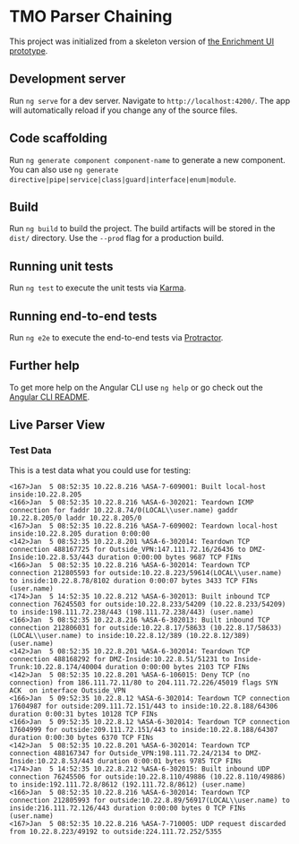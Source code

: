 # TMO Parser Chaining

This project was initialized from a skeleton version of [the Enrichment UI prototype](https://github.com/hortonworks/hcp-enrichment_private).

## Development server

Run `ng serve` for a dev server. Navigate to `http://localhost:4200/`. The app will automatically reload if you change any of the source files.

## Code scaffolding

Run `ng generate component component-name` to generate a new component. You can also use `ng generate directive|pipe|service|class|guard|interface|enum|module`.

## Build

Run `ng build` to build the project. The build artifacts will be stored in the `dist/` directory. Use the `--prod` flag for a production build.

## Running unit tests

Run `ng test` to execute the unit tests via [Karma](https://karma-runner.github.io).

## Running end-to-end tests

Run `ng e2e` to execute the end-to-end tests via [Protractor](http://www.protractortest.org/).

## Further help

To get more help on the Angular CLI use `ng help` or go check out the [Angular CLI README](https://github.com/angular/angular-cli/blob/master/README.md).


## Live Parser View
### Test Data
This is a test data what you could use for testing:
```
<167>Jan  5 08:52:35 10.22.8.216 %ASA-7-609001: Built local-host inside:10.22.8.205
<166>Jan  5 08:52:35 10.22.8.216 %ASA-6-302021: Teardown ICMP connection for faddr 10.22.8.74/0(LOCAL\\user.name) gaddr 10.22.8.205/0 laddr 10.22.8.205/0
<167>Jan  5 08:52:35 10.22.8.216 %ASA-7-609002: Teardown local-host inside:10.22.8.205 duration 0:00:00
<142>Jan  5 08:52:35 10.22.8.201 %ASA-6-302014: Teardown TCP connection 488167725 for Outside_VPN:147.111.72.16/26436 to DMZ-Inside:10.22.8.53/443 duration 0:00:00 bytes 9687 TCP FINs
<166>Jan  5 08:52:35 10.22.8.216 %ASA-6-302014: Teardown TCP connection 212805593 for outside:10.22.8.223/59614(LOCAL\\user.name) to inside:10.22.8.78/8102 duration 0:00:07 bytes 3433 TCP FINs (user.name)
<174>Jan  5 14:52:35 10.22.8.212 %ASA-6-302013: Built inbound TCP connection 76245503 for outside:10.22.8.233/54209 (10.22.8.233/54209) to inside:198.111.72.238/443 (198.111.72.238/443) (user.name)
<166>Jan  5 08:52:35 10.22.8.216 %ASA-6-302013: Built inbound TCP connection 212806031 for outside:10.22.8.17/58633 (10.22.8.17/58633)(LOCAL\\user.name) to inside:10.22.8.12/389 (10.22.8.12/389) (user.name)
<142>Jan  5 08:52:35 10.22.8.201 %ASA-6-302014: Teardown TCP connection 488168292 for DMZ-Inside:10.22.8.51/51231 to Inside-Trunk:10.22.8.174/40004 duration 0:00:00 bytes 2103 TCP FINs
<142>Jan  5 08:52:35 10.22.8.201 %ASA-6-106015: Deny TCP (no connection) from 186.111.72.11/80 to 204.111.72.226/45019 flags SYN ACK  on interface Outside_VPN
<166>Jan  5 09:52:35 10.22.8.12 %ASA-6-302014: Teardown TCP connection 17604987 for outside:209.111.72.151/443 to inside:10.22.8.188/64306 duration 0:00:31 bytes 10128 TCP FINs
<166>Jan  5 09:52:35 10.22.8.12 %ASA-6-302014: Teardown TCP connection 17604999 for outside:209.111.72.151/443 to inside:10.22.8.188/64307 duration 0:00:30 bytes 6370 TCP FINs
<142>Jan  5 08:52:35 10.22.8.201 %ASA-6-302014: Teardown TCP connection 488167347 for Outside_VPN:198.111.72.24/2134 to DMZ-Inside:10.22.8.53/443 duration 0:00:01 bytes 9785 TCP FINs
<174>Jan  5 14:52:35 10.22.8.212 %ASA-6-302015: Built inbound UDP connection 76245506 for outside:10.22.8.110/49886 (10.22.8.110/49886) to inside:192.111.72.8/8612 (192.111.72.8/8612) (user.name)
<166>Jan  5 08:52:35 10.22.8.216 %ASA-6-302014: Teardown TCP connection 212805993 for outside:10.22.8.89/56917(LOCAL\\user.name) to inside:216.111.72.126/443 duration 0:00:00 bytes 0 TCP FINs (user.name)
<167>Jan  5 08:52:35 10.22.8.216 %ASA-7-710005: UDP request discarded from 10.22.8.223/49192 to outside:224.111.72.252/5355
```
